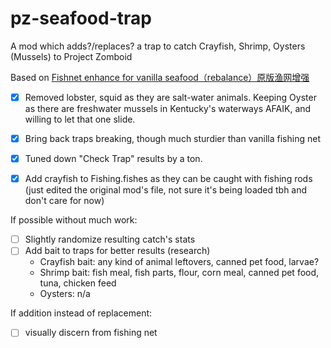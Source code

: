 # pz-seafood-trap
A mod which adds?/replaces? a trap to catch Crayfish, Shrimp, Oysters (Mussels) to Project Zomboid

Based on [Fishnet enhance for vanilla seafood（rebalance）原版渔网增强](https://steamcommunity.com/sharedfiles/filedetails/?id=2831806401)

- [x] Removed lobster, squid as they are salt-water animals. Keeping Oyster as there are freshwater mussels in Kentucky's waterways AFAIK, and willing to let that one slide.
- [x] Bring back traps breaking, though much sturdier than vanilla fishing net
- [x] Tuned down "Check Trap" results by a ton.
- [x] Add crayfish to Fishing.fishes as they can be caught with fishing rods (just edited the original mod's file, not sure it's being loaded tbh and don't care for now)


If possible without much work:
- [ ] Slightly randomize resulting catch's stats
- [ ] Add bait to traps for better results (research)
  - Crayfish bait: any kind of animal leftovers, canned pet food, larvae?
  - Shrimp bait: fish meal, fish parts, flour, corn meal, canned pet food, tuna, chicken feed
  - Oysters: n/a

If addition instead of replacement:
- [ ] visually discern from fishing net

